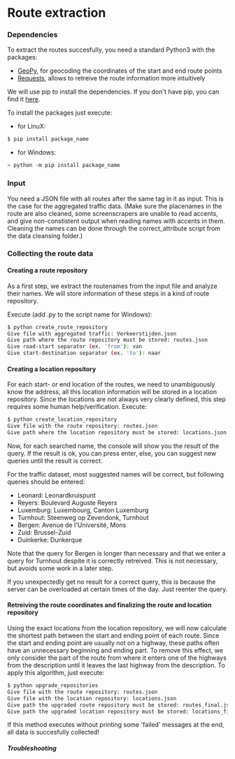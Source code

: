 # Route extraction

### Dependencies
To extract the routes succesfully, you need a standard Python3 with the packages:
  - [GeoPy](https://geopy.readthedocs.org/en/1.9.1/]), for geocoding the coordinates of the start and end route points
  - [Requests](http://docs.python-requests.org/en/latest/), allows to retreive the route information more intuitively

We will use pip to install the dependencies. If you don't have pip, you can find it [here](https://pip.pypa.io/en/latest/installing.html).

To install the packages just execute:
  - for LinuX:
```sh
$ pip install package_name
```
  - for Windows:
```sh
> python -m pip install package_name
```

### Input
You need a JSON file with all routes after the same tag in it as input. This is the case for the aggregated traffic data. (Make sure the placenames in the route are also cleaned, some screenscrapers are unable to read accents, and give non-constistent output when reading names with accents in them. Cleaning the names can be done through the correct_attribute script from the data cleansing folder.)

### Collecting the route data
#### Creating a route repository
As a first step, we extract the routenames from the input file and analyze their names. We will store information of these steps in a kind of route repository.

Execute (add .py to the script name for Windows):
```sh
$ python create_route_repository
Give file with aggregated traffic: Verkeerstijden.json
Give path where the route repository must be stored: routes.json
Give road-start separator (ex. 'from'): van
Give start-destination separator (ex. 'to'): naar
```
#### Creating a location repository
For each start- or end location of the routes, we need to unambiguously know the address, all this location information will be stored in a location repository. Since the locations are not always very clearly defined, this step requires some human help/verification. Execute:
```sh
$ python create_location_repository
Give file with the route repository: routes.json
Give path where the location repository must be stored: locations.json
```
Now, for each searched name, the console will show you the result of the query. If the result is ok, you can press enter, else, you can suggest new queries until the result is correct.

For the traffic dataset, most suggested names will be correct, but following queries should be entered:
  - Leonard: Leonardkruispunt
  - Reyers: Boulevard Auguste Reyers
  - Luxemburg: Luxembourg, Canton Luxemburg
  - Turnhout: Steenweg op Zevendonk, Turnhout
  - Bergen: Avenue de l'Université, Mons
  - Zuid: Brussel-Zuid
  - Duinkerke: Dunkerque

Note that the query for Bergen is longer than necessary and that we enter a query for Turnhout despite it is correctly retreived. This is not necessary, but avoids some work in a later step.

If you unexpectedly get no result for a correct query, this is because the server can be overloaded at certain times of the day. Just reenter the query.

#### Retreiving the route coordinates and finalizing the route and location repository
Using the exact locations from the location repository, we will now calculate the shortest path between the start and ending point of each route. Since the start and ending point are usually not on a highway, these paths often have an unnecessary beginning and ending part. To remove this effect, we only consider the part of the route from where it enters one of the highways from the description until it leaves the last highway from the description.
To apply this algorithm, just execute:
```sh
$ python upgrade_repositories
Give file with the route repository: routes.json
Give file with the location repository: locations.json
Give path the upgraded route repository must be stored: routes_final.json
Give path the upgraded location repository must be stored: locations_final.json
```
If this method executes without printing some 'failed' messages at the end, all data is succesfully collected!
##### Troubleshooting